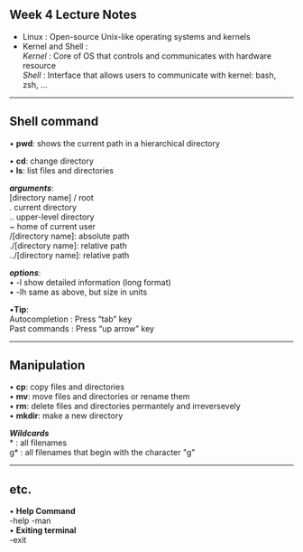 Week 4 Lecture Notes
---------------------
- Linux : Open-source Unix-like operating systems and kernels
- Kernel and Shell :    
*Kernel* : Core of OS that controls and communicates with hardware resource   
*Shell* : Interface that allows users to communicate with kernel: bash, zsh, …

---
Shell command
---
• **pwd**: shows the current path in a hierarchical directory

• **cd**: change directory   
• **ls**: list files and directories

***arguments***:   
[directory name]
/ root   
. current directory   
.. upper-level directory   
~ home of current user   
/[directory name]: absolute path   
./[directory name]: relative path   
../[directory name]: relative path   

 ***options***:   
• -l show detailed information (long format)   
• -lh same as above, but size in units

•**Tip**:      
Autocompletion : Press “tab” key   
Past commands : Press “up arrow” key

---
Manipulation
---
• **cp**: copy files and directories   
• **mv**: move files and directories or rename them   
• **rm**: delete files and directories permantely and irreversevely   
• **mkdir**: make a new directory

***Wildcards***   
\* : all filenames   
g* : all filenames that begin with the character "g"   

---
etc.
---
• **Help Command**   
-help
-man   
• **Exiting terminal**   
-exit   
